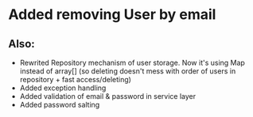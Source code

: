 # Added removing User by email 
## Also:
- Rewrited Repository mechanism of user storage. Now it's using Map instead of array[] (so deleting doesn't mess with order of users in repository + fast access/deleting)
- Added exception handling
- Added validation of email & password in service layer
- Added password salting
  
